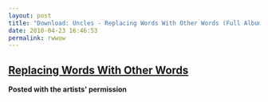 ```yaml
---
layout: post
title: "Download: Uncles - Replacing Words With Other Words (Full Album)"
date: 2010-04-23 16:46:53
permalink: rwwow
---
```

[Replacing Words With Other Words](http://ampeatermusic.com/audio/RWWOW.zip)
----------------------------------------------------------------------------

**Posted with the artists' permission**
  
  